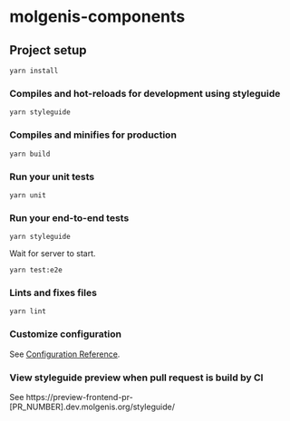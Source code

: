 # molgenis-components

## Project setup
```
yarn install
```

### Compiles and hot-reloads for development using styleguide
```
yarn styleguide
```

### Compiles and minifies for production
```
yarn build
```

### Run your unit tests
```
yarn unit
```

### Run your end-to-end tests
```
yarn styleguide
```
Wait for server to start.
```
yarn test:e2e
```

### Lints and fixes files
```
yarn lint
```

### Customize configuration
See [Configuration Reference](https://cli.vuejs.org/config/).

### View styleguide preview when pull request is build by CI
See https://preview-frontend-pr-[PR_NUMBER].dev.molgenis.org/styleguide/

